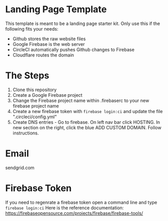 # Landing Page Template

This template is meant to be a landing page starter kit. Only use this if the following fits your needs:
- Github stores the raw website files
- Google Firebase is the web server
- CircleCI automatically pushes Github changes to Firebase
- Cloudflare routes the domain

# The Steps
1) Clone this repository
2) Create a Google Firebase project
3) Change the Firebase project name within .firebaserc to your new firebase project name
4) Create a new firebase token with `firebase login:ci` and update the file ".circleci/config.yml"
5) Create DNS entries - Go to firebase. On left nav bar click HOSTING. In new section on the right, click the blue ADD CUSTOM DOMAIN. Follow instructions. 

# Email
sendgrid.com

# Firebase Token
If you need to regenrate a firebase token open a command line and type `firebase login:ci`
Here is the reference documentation: https://firebaseopensource.com/projects/firebase/firebase-tools/

